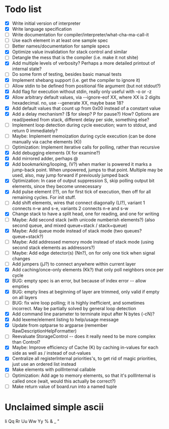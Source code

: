 # Todo list
- [x] Write initial version of interpreter
- [x] Write language specification
- [ ] Write documentation for compiler/interpreter/what-cha-ma-call-it
- [ ] Use each element in at least one sample spec
- [ ] Better names/documentation for sample specs
- [x] Optimize value invalidation for stack control and similar
- [ ] Detangle the mess that is the compiler (i.e. make it not shite)
- [x] Add multiple levels of verbosity? Perhaps a more detailed printout of internal state?
- [ ] Do some form of testing, besides basic manual tests
- [x] Implement shebang support (i.e. get the compiler to ignore it)
- [ ] Allow stdin to be defined from positional file argument (but not stdout?)
- [x] Add flag for execution without stdin, really only useful with -o or -z
- [x] Allow arbitrary default values, via --ignore-eof XX, where XX is 2 digits hexadecimal. no, use --generate XX, maybe base 18?
- [x] Add default values that count up from 0x00 instead of a constant value
- [x] Add a delay mechanism? ($ for sleep? P for pause?) How? Options are read/peeked from stack, different delay per side, something else?
- [ ] Implement loop detection during cycle execution; warn to stdout, and return 0 immediately?
- [ ] Maybe: Implement memoization during cycle execution (can be done manually via cache elements (K))
- [ ] Optimization: Implement iterative calls for polling, rather than recursive
- [x] Add debugging elements (X for examine?)
- [x] Add mirrored adder, perhaps @
- [x] Add bookmarking/looping, (V?) when marker is powered it marks a jump-back point. When unpowered, jumps to that point. Multiple may be used, also, may jump forward if previously jumped back
- [x] Optimization: In case of output suppression S, skip polling output bit elements, since they become unnecessary
- [x] Add pulse element (!?), on for first tick of execution, then off for all remaining cycles. For init stuff.
- [ ] Add shift elements, wires that connect diagonally (Ll?), variant 1 connects n-w and s-e, variants 2 connects n-e and s-w
- [x] Change stack to have a split head, one for reading, and one for writing
- [ ] Maybe: Add second stack (with unicode numberish elements?) (also second queue, and mixed queue+stack / stack+queue)
- [X] Maybe: Add queue mode instead of stack mode (two queues? queue+stack?)
- [ ] Maybe: Add addressed memory mode instead of stack mode (using second stack elements as addressors?)
- [ ] Maybe: Add edge detector(s) (Nn?), on for only one tick when signal changes
- [ ] Add jumpers (jJ?) to connect anywhere within current layer
- [x] Add caching/once-only elements (Kk?) that only poll neighbors once per cycle
- [x] BUG: empty spec is an error, but because of index error -- allow empties
- [x] BUG: empty lines at beginning of layer are trimmed, only valid if empty on all layers
- [ ] BUG: fix wire loop polling; it is highly inefficient, and sometimes incorrect. May be partially solved by general loop detection
- [x] Add command line parameter to terminate input after N bytes (-cN)?
- [x] Add lexeme/element listing to help/usage message
- [x] Update from optparse to argparse (remember RawDescriptionHelpFormatter)
- [ ] Reevaluate StorageControl -- does it really need to be more complex than Control?
- [x] Maybe: Improve efficiency of Cache (K) by caching in-values for each side as well as / instead of out-values
- [x] Centralize all registerInternal priorities's, to get rid of magic priorities, just use an ordered list instead
- [x] Make elements with pollInternal callable
- [ ] Optimization: Add age to memory elements, so that it's pollInternal is called once (wait, would this actually be correct?)
- [ ] Make return value of board.run into a named tuple

# Unclaimed simple ascii
Ii Qq Rr Uu Ww Yy % & _ "
